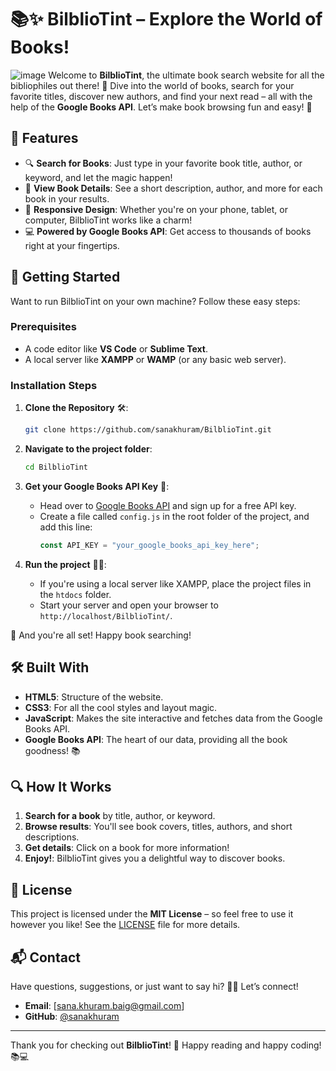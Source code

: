 
# 📚✨ BilblioTint – Explore the World of Books!
![image](https://github.com/user-attachments/assets/d6da1d05-e0ee-451e-a578-b37c801fc39d)
Welcome to **BilblioTint**, the ultimate book search website for all the bibliophiles out there! 🚀 Dive into the world of books, search for your favorite titles, discover new authors, and find your next read – all with the help of the **Google Books API**. Let’s make book browsing fun and easy! 🎉

## 🌟 Features

- 🔍 **Search for Books**: Just type in your favorite book title, author, or keyword, and let the magic happen!
- 📖 **View Book Details**: See a short description, author, and more for each book in your results.
- 📱 **Responsive Design**: Whether you're on your phone, tablet, or computer, BilblioTint works like a charm!
- 💻 **Powered by Google Books API**: Get access to thousands of books right at your fingertips.

## 🚀 Getting Started

Want to run BilblioTint on your own machine? Follow these easy steps:

### Prerequisites

- A code editor like **VS Code** or **Sublime Text**.
- A local server like **XAMPP** or **WAMP** (or any basic web server).
  
### Installation Steps

1. **Clone the Repository** 🛠️:
   ```bash
   git clone https://github.com/sanakhuram/BilblioTint.git
   ```

2. **Navigate to the project folder**:
   ```bash
   cd BilblioTint
   ```

3. **Get your Google Books API Key** 🔑:
   - Head over to [Google Books API](https://developers.google.com/books) and sign up for a free API key.
   - Create a file called `config.js` in the root folder of the project, and add this line:
     ```javascript
     const API_KEY = "your_google_books_api_key_here";
     ```

4. **Run the project** 🏃‍♂️:
   - If you're using a local server like XAMPP, place the project files in the `htdocs` folder.
   - Start your server and open your browser to `http://localhost/BilblioTint/`.

🎉 And you're all set! Happy book searching!

## 🛠️ Built With

- **HTML5**: Structure of the website.
- **CSS3**: For all the cool styles and layout magic.
- **JavaScript**: Makes the site interactive and fetches data from the Google Books API.
- **Google Books API**: The heart of our data, providing all the book goodness! 📚

## 🔍 How It Works

1. **Search for a book** by title, author, or keyword.
2. **Browse results**: You'll see book covers, titles, authors, and short descriptions.
3. **Get details**: Click on a book for more information!
4. **Enjoy!**: BilblioTint gives you a delightful way to discover books.

## 📜 License

This project is licensed under the **MIT License** – so feel free to use it however you like! See the [LICENSE](LICENSE) file for more details.

## 📬 Contact

Have questions, suggestions, or just want to say hi? 🙋‍♀️ Let’s connect!

- **Email**: [sana.khuram.baig@gmail.com]  
- **GitHub**: [@sanakhuram](https://github.com/sanakhuram)

---

Thank you for checking out **BilblioTint**! 🎉 Happy reading and happy coding! 📚💻

